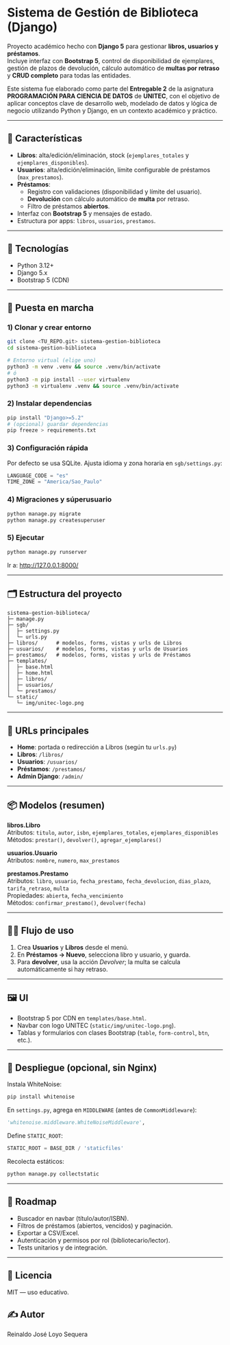# Sistema de Gestión de Biblioteca (Django)

Proyecto académico hecho con **Django 5** para gestionar **libros, usuarios y préstamos**.  
Incluye interfaz con **Bootstrap 5**, control de disponibilidad de ejemplares, gestión de plazos de devolución, cálculo automático de **multas por retraso** y **CRUD completo** para todas las entidades.

Este sistema fue elaborado como parte del **Entregable 2** de la asignatura **PROGRAMACIÓN PARA CIENCIA DE DATOS** de **UNITEC**, con el objetivo de aplicar conceptos clave de desarrollo web, modelado de datos y lógica de negocio utilizando Python y Django, en un contexto académico y práctico.

---

## 🧭 Características
- **Libros**: alta/edición/eliminación, stock (`ejemplares_totales` y `ejemplares_disponibles`).
- **Usuarios**: alta/edición/eliminación, límite configurable de préstamos (`max_prestamos`).
- **Préstamos**:
  - Registro con validaciones (disponibilidad y límite del usuario).
  - **Devolución** con cálculo automático de **multa** por retraso.
  - Filtro de préstamos **abiertos**.
- Interfaz con **Bootstrap 5** y mensajes de estado.
- Estructura por apps: `libros`, `usuarios`, `prestamos`.

---

## 🧰 Tecnologías
- Python 3.12+
- Django 5.x
- Bootstrap 5 (CDN)

---

## 🚀 Puesta en marcha

### 1) Clonar y crear entorno
```bash
git clone <TU_REPO.git> sistema-gestion-biblioteca
cd sistema-gestion-biblioteca

# Entorno virtual (elige uno)
python3 -m venv .venv && source .venv/bin/activate
# ó
python3 -m pip install --user virtualenv
python3 -m virtualenv .venv && source .venv/bin/activate
```

### 2) Instalar dependencias
```bash
pip install "Django>=5.2"
# (opcional) guardar dependencias
pip freeze > requirements.txt
```

### 3) Configuración rápida
Por defecto se usa SQLite. Ajusta idioma y zona horaria en `sgb/settings.py`:
```python
LANGUAGE_CODE = "es"
TIME_ZONE = "America/Sao_Paulo"
```

### 4) Migraciones y súperusuario
```bash
python manage.py migrate
python manage.py createsuperuser
```

### 5) Ejecutar
```bash
python manage.py runserver
```
Ir a: http://127.0.0.1:8000/

---

## 🗂️ Estructura del proyecto
```text
sistema-gestion-biblioteca/
├─ manage.py
├─ sgb/
│  ├─ settings.py
│  └─ urls.py
├─ libros/      # modelos, forms, vistas y urls de Libros
├─ usuarios/    # modelos, forms, vistas y urls de Usuarios
├─ prestamos/   # modelos, forms, vistas y urls de Préstamos
├─ templates/
│  ├─ base.html
│  ├─ home.html
│  ├─ libros/
│  ├─ usuarios/
│  └─ prestamos/
└─ static/
   └─ img/unitec-logo.png
```

---

## 🔗 URLs principales
- **Home**: portada o redirección a Libros (según tu `urls.py`)
- **Libros**: `/libros/`
- **Usuarios**: `/usuarios/`
- **Préstamos**: `/prestamos/`
- **Admin Django**: `/admin/`

---

## 📦 Modelos (resumen)

**libros.Libro**  
Atributos: `titulo`, `autor`, `isbn`, `ejemplares_totales`, `ejemplares_disponibles`  
Métodos: `prestar()`, `devolver()`, `agregar_ejemplares()`

**usuarios.Usuario**  
Atributos: `nombre`, `numero`, `max_prestamos`

**prestamos.Prestamo**  
Atributos: `libro`, `usuario`, `fecha_prestamo`, `fecha_devolucion`, `dias_plazo`, `tarifa_retraso`, `multa`  
Propiedades: `abierta`, `fecha_vencimiento`  
Métodos: `confirmar_prestamo()`, `devolver(fecha)`

---

## 🧑‍💻 Flujo de uso
1. Crea **Usuarios** y **Libros** desde el menú.
2. En **Préstamos → Nuevo**, selecciona libro y usuario, y guarda.
3. Para **devolver**, usa la acción *Devolver*; la multa se calcula automáticamente si hay retraso.

---

## 🖼️ UI
- Bootstrap 5 por CDN en `templates/base.html`.
- Navbar con logo UNITEC (`static/img/unitec-logo.png`).
- Tablas y formularios con clases Bootstrap (`table`, `form-control`, `btn`, etc.).

---

## 🔧 Despliegue (opcional, sin Nginx)
Instala WhiteNoise:
```bash
pip install whitenoise
```

En `settings.py`, agrega en `MIDDLEWARE` (antes de `CommonMiddleware`):
```python
'whitenoise.middleware.WhiteNoiseMiddleware',
```

Define `STATIC_ROOT`:
```python
STATIC_ROOT = BASE_DIR / 'staticfiles'
```

Recolecta estáticos:
```bash
python manage.py collectstatic
```

---

## 📌 Roadmap
- Buscador en navbar (título/autor/ISBN).
- Filtros de préstamos (abiertos, vencidos) y paginación.
- Exportar a CSV/Excel.
- Autenticación y permisos por rol (bibliotecario/lector).
- Tests unitarios y de integración.

---

## 📄 Licencia
MIT — uso educativo.

## ✍️ Autor
Reinaldo José Loyo Sequera
